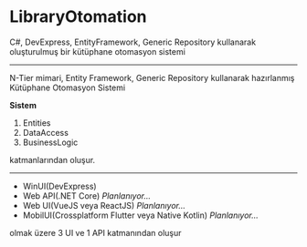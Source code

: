 # LibraryOtomation
C#, DevExpress, EntityFramework, Generic Repository kullanarak oluşturulmuş bir kütüphane otomasyon sistemi
<hr>
N-Tier mimari, Entity Framework, Generic Repository kullanarak hazırlanmış Kütüphane Otomasyon Sistemi

<b>Sistem</b>
<ol>
  <li>Entities</li>
  <li>DataAccess</li>
  <li>BusinessLogic</li>
</ol>
katmanlarından oluşur.
<hr>
<ul>
  <li>WinUI(DevExpress)</li>
  <li>Web API(.NET Core) <em>Planlanıyor...</em></li>
  <li>Web UI(VueJS veya ReactJS) <em>Planlanıyor...</em></li>
  <li>MobilUI(Crossplatform Flutter veya Native Kotlin) <em>Planlanıyor...</em></li>
</ul>
olmak üzere 3 UI ve 1 API katmanından oluşur
